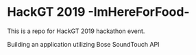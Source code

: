 # HackGT 2019 -ImHereForFood-

This is a repo for HackGT 2019 hackathon event. 

Building an application utilizing Bose SoundTouch API
